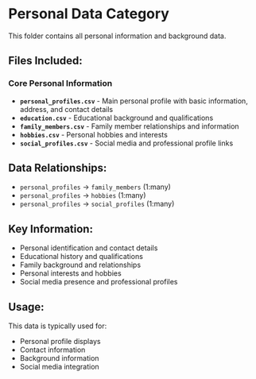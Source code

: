 # Personal Data Category

This folder contains all personal information and background data.

## Files Included:

### Core Personal Information
- **`personal_profiles.csv`** - Main personal profile with basic information, address, and contact details
- **`education.csv`** - Educational background and qualifications
- **`family_members.csv`** - Family member relationships and information
- **`hobbies.csv`** - Personal hobbies and interests
- **`social_profiles.csv`** - Social media and professional profile links

## Data Relationships:
- `personal_profiles` → `family_members` (1:many)
- `personal_profiles` → `hobbies` (1:many)
- `personal_profiles` → `social_profiles` (1:many)

## Key Information:
- Personal identification and contact details
- Educational history and qualifications
- Family background and relationships
- Personal interests and hobbies
- Social media presence and professional profiles

## Usage:
This data is typically used for:
- Personal profile displays
- Contact information
- Background information
- Social media integration 